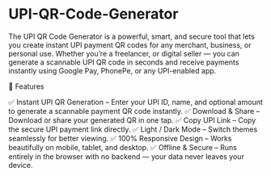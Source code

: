 # UPI-QR-Code-Generator
The UPI QR Code Generator is a powerful, smart, and secure tool that lets you create instant UPI payment QR codes for any merchant, business, or personal use. Whether you’re a freelancer, or digital seller — you can generate a scannable UPI QR code in seconds and receive payments instantly using Google Pay, PhonePe, or any UPI-enabled app.

🚀 Features

✅ Instant UPI QR Generation – Enter your UPI ID, name, and optional amount to generate a scannable payment QR code instantly.
✅ Download & Share – Download or share your generated QR in one tap.
✅ Copy UPI Link – Copy the secure UPI payment link directly.
✅ Light / Dark Mode – Switch themes seamlessly for better viewing.
✅ 100% Responsive Design – Works beautifully on mobile, tablet, and desktop.
✅ Offline & Secure – Runs entirely in the browser with no backend — your data never leaves your device.
